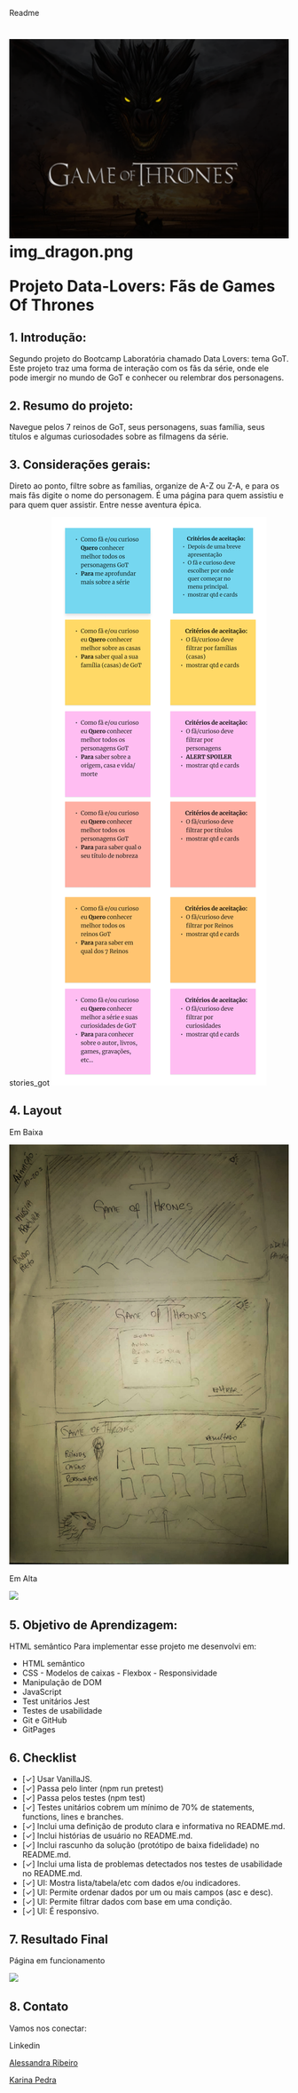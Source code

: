 Readme
<h1> 

 <img src="./src/img/img_dragon.png"/>
img_dragon.png

<p>Projeto Data-Lovers: Fãs de Games Of Thrones</p>

</h1>

## 1. Introdução:
Segundo projeto do Bootcamp Laboratória chamado Data Lovers: tema GoT. Este projeto traz uma forma de interação com os fãs da série, onde ele pode imergir no mundo de GoT e conhecer ou relembrar dos personagens.

## 2. Resumo do projeto: 
Navegue pelos 7 reinos de GoT, seus personagens, suas família, seus títulos e algumas curiosodades sobre as filmagens da série.

## 3. Considerações gerais: 
Direto ao ponto, filtre sobre as famílias, organize de A-Z ou Z-A, e para os mais fãs digite o nome do personagem. É uma página para quem assistiu e para quem quer assistir. Entre nesse aventura épica.

stories_got
 <img src="./src/img/stories_got.png"/>

## 4. Layout

<p>Em Baixa</p>
<img src="./src/img/prototipo_baixa.jpg"/>

<p>Em Alta</p>
<img src="./src/img/alta_got.mp4"/>

## 5. Objetivo de Aprendizagem:

HTML semântico
  Para implementar esse projeto me desenvolvi em:
   * HTML semântico
   * CSS -  Modelos de caixas - Flexbox - Responsividade
   * Manipulação de DOM
   * JavaScript 
   * Test unitários Jest
   * Testes de usabilidade
   * Git e GitHub
   * GitPages

## 6. Checklist

* [✓] Usar VanillaJS.
* [✓] Passa pelo linter (npm run pretest)
* [✓] Passa pelos testes (npm test)
* [✓] Testes unitários cobrem um mínimo de 70% de statements, functions, lines e branches.
* [✓] Inclui uma definição de produto clara e informativa no README.md.
* [✓] Inclui histórias de usuário no README.md.
* [✓] Inclui rascunho da solução (protótipo de baixa fidelidade) no README.md.
* [✓] Inclui uma lista de problemas detectados nos testes de usabilidade no README.md.
* [✓] UI: Mostra lista/tabela/etc com dados e/ou indicadores.
* [✓] UI: Permite ordenar dados por um ou mais campos (asc e desc).
* [✓] UI: Permite filtrar dados com base em uma condição.
* [✓] UI: É responsivo.

## 7. Resultado Final

 <p> Página em funcionamento </p>
 <img src="./img/projeto_got.mp4"/>
   
## 8. Contato

Vamos nos conectar:

Linkedin 

<p><a href= "https://www.linkedin.com/in/alessandra-ribeiro-a99080a4/ " > Alessandra Ribeiro </a></p>
<p><a href ="https://www.linkedin.com/in/karina-pedra/">Karina Pedra</a></p>

